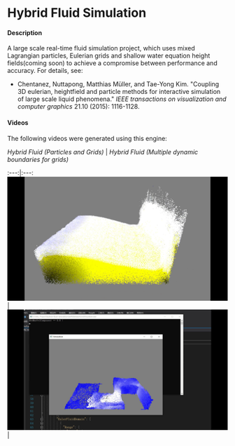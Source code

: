 # Hybrid Fluid Simulation

#### Description
A large scale real-time fluid simulation project, which uses mixed Lagrangian particles, Eulerian grids and shallow water equation height fields(coming soon) to achieve a compromise between performance and accuracy. For details, see:

* Chentanez, Nuttapong, Matthias Müller, and Tae-Yong Kim. "Coupling 3D eulerian, heightfield and particle methods for interactive simulation of large scale liquid phenomena." *IEEE transactions on visualization and computer graphics* 21.10 (2015): 1116-1128.

#### Videos

The following videos were generated using this engine:

*Hybrid Fluid (Particles and Grids)* | *Hybrid Fluid (Multiple dynamic boundaries for grids)*

:---:|:---:
[![Video](https://github.com/junwei-jiang/Hybrid-Fluid-Simulation/blob/main/images/Hybrid%20Fluid%20(Particles%20and%20Grids).png)](https://www.youtube.com/watch?v=qa5ktKb7NkE) | [![Video](https://github.com/junwei-jiang/Hybrid-Fluid-Simulation/blob/main/images/Hybrid%20Fluid%20(Multiple%20dynamic%20boundaries%20for%20grids).png)](https://www.youtube.com/watch?v=7Rut2-70xjY) | 

